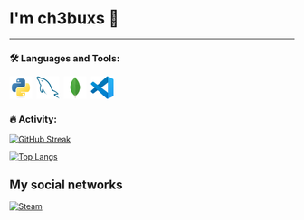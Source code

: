 # I'm сh3buxs 👋

---

### :hammer_and_wrench: Languages and Tools:
<div>
  <img src="https://github.com/devicons/devicon/blob/master/icons/python/python-original.svg" title="Java" alt="Java" width="40" height="40"/>&nbsp;
  <img src="https://github.com/devicons/devicon/blob/master/icons/mysql/mysql-original.svg" title="Java" alt="Java" width="40" height="40"/>&nbsp;
  <img src="https://github.com/devicons/devicon/blob/master/icons/mongodb/mongodb-original.svg" title="Java" alt="Java" width="40" height="40"/>&nbsp;
  <img src="https://github.com/devicons/devicon/blob/master/icons/vscode/vscode-original.svg" title="Java" alt="Java" width="40" height="40"/>
</div>

### :fire: Activity:

[![GitHub Streak](http://github-readme-streak-stats.herokuapp.com?user=ch3buxs&theme=dark&background=000000)](https://git.io/streak-stats)

[![Top Langs](https://github-readme-stats.vercel.app/api/top-langs/?username=ch3buxs&layout=compact&theme=vision-friendly-dark)](https://github.com/anuraghazra/github-readme-stats)

## My social networks

[![Steam](https://img.shields.io/badge/-Steam-f98cff?style=for-the-badge&logo=steam)](https://steamcommunity.com/id/uwuvka)
